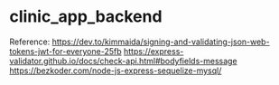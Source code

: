 # clinic_app_backend
Reference:
https://dev.to/kimmaida/signing-and-validating-json-web-tokens-jwt-for-everyone-25fb
https://express-validator.github.io/docs/check-api.html#bodyfields-message
https://bezkoder.com/node-js-express-sequelize-mysql/
